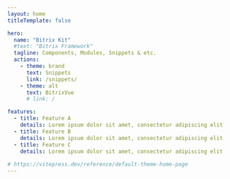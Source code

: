 ```yaml
---
layout: home
titleTemplate: false

hero:
  name: "Bitrix Kit"
  #text: "Bitrix Framework"
  tagline: Components, Modules, Snippets & etc.
  actions:
    - theme: brand
      text: Snippets
      link: /snippets/
    - theme: alt
      text: BitrixVue
      # link: /

features:
  - title: Feature A
    details: Lorem ipsum dolor sit amet, consectetur adipiscing elit
  - title: Feature B
    details: Lorem ipsum dolor sit amet, consectetur adipiscing elit
  - title: Feature C
    details: Lorem ipsum dolor sit amet, consectetur adipiscing elit
    
# https://vitepress.dev/reference/default-theme-home-page
---
```

